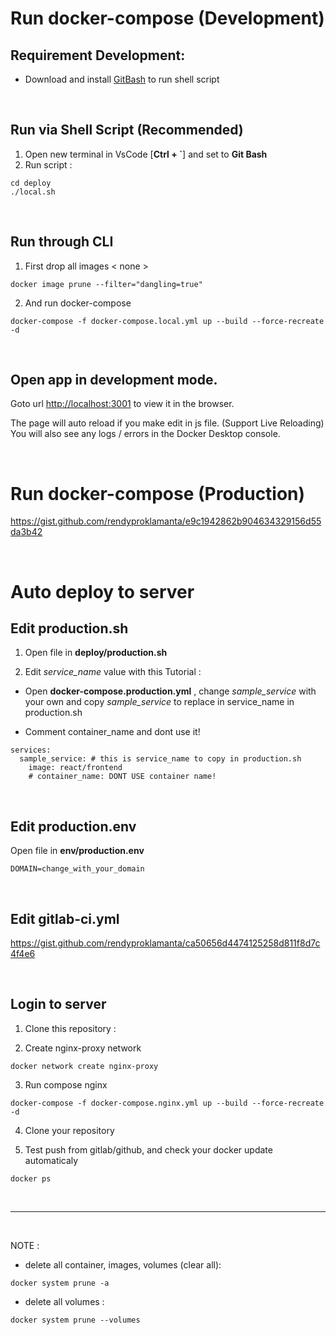 # Run docker-compose (Development)

## Requirement Development:

- Download and install [GitBash](https://git-scm.com) to run shell script

<br>

## Run via Shell Script (Recommended)

1. Open new terminal in VsCode [**Ctrl + `**] and set to **Git Bash**
2. Run script :

```
cd deploy
./local.sh
```

<br>

## Run through CLI

1. First drop all images < none >

```
docker image prune --filter="dangling=true"
```

2. And run docker-compose

```
docker-compose -f docker-compose.local.yml up --build --force-recreate -d
```

<br>

## Open app in development mode.

Goto url [http://localhost:3001](http://localhost:3001) to view it in the browser.

The page will auto reload if you make edit in js file. (Support Live Reloading)<br />
You will also see any logs / errors in the Docker Desktop console.

<br>

# Run docker-compose (Production)

https://gist.github.com/rendyproklamanta/e9c1942862b904634329156d55da3b42

<br>

# Auto deploy to server

## Edit production.sh

1. Open file in **deploy/production.sh**

2. Edit _service_name_ value with this Tutorial :

- Open **docker-compose.production.yml** , change _sample_service_ with your own and copy _sample_service_ to replace in service_name in production.sh

- Comment container_name and dont use it!

```
services:
  sample_service: # this is service_name to copy in production.sh
    image: react/frontend
    # container_name: DONT USE container name!
```

<br>

## Edit production.env

Open file in **env/production.env**

```
DOMAIN=change_with_your_domain
```

<br>

## Edit gitlab-ci.yml

https://gist.github.com/rendyproklamanta/ca50656d4474125258d811f8d7c4f4e6

<br>

## Login to server

1. Clone this repository :

2. Create nginx-proxy network

```
docker network create nginx-proxy
```

3. Run compose nginx

```
docker-compose -f docker-compose.nginx.yml up --build --force-recreate -d
```

4. Clone your repository

5. Test push from gitlab/github, and check your docker update automaticaly

```
docker ps
```


<br>
<hr>
<br>

NOTE :

- delete all container, images, volumes (clear all):

```
docker system prune -a
```

- delete all volumes :

```
docker system prune --volumes
```
